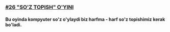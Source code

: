 [<h3>#26 "SO'Z TOPISH" O'YINI</h3>](https://python.sariq.dev/amaliyot/26-guess-the-word)

<h4>Bu oyinda kompyuter so'z o'ylaydi biz harfma - harf so'z topishimiz kerak bo'ladi.</h4>


